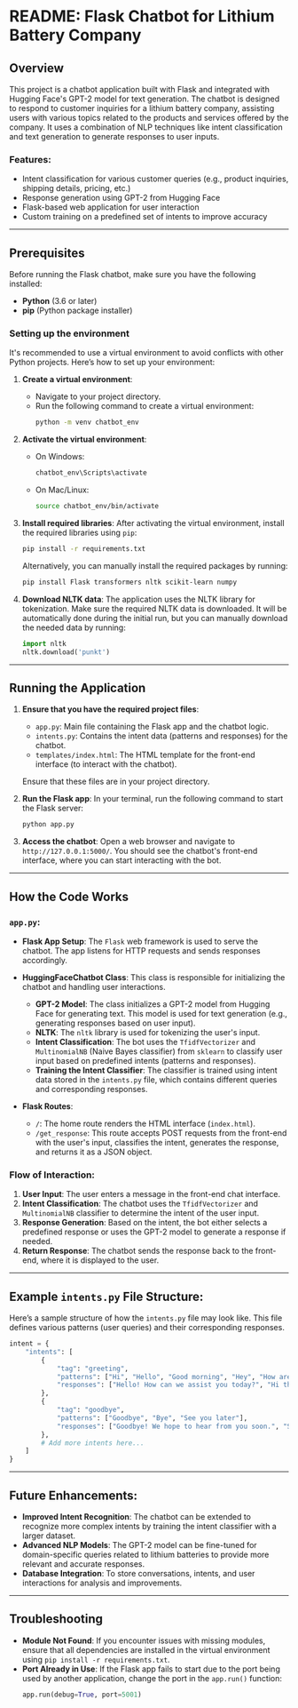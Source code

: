 # README: Flask Chatbot for Lithium Battery Company

## Overview
This project is a chatbot application built with Flask and integrated with Hugging Face's GPT-2 model for text generation. The chatbot is designed to respond to customer inquiries for a lithium battery company, assisting users with various topics related to the products and services offered by the company. It uses a combination of NLP techniques like intent classification and text generation to generate responses to user inputs.

### Features:
- Intent classification for various customer queries (e.g., product inquiries, shipping details, pricing, etc.)
- Response generation using GPT-2 from Hugging Face
- Flask-based web application for user interaction
- Custom training on a predefined set of intents to improve accuracy

---

## Prerequisites

Before running the Flask chatbot, make sure you have the following installed:

- **Python** (3.6 or later)
- **pip** (Python package installer)

### Setting up the environment
It's recommended to use a virtual environment to avoid conflicts with other Python projects. Here’s how to set up your environment:

1. **Create a virtual environment**:
   - Navigate to your project directory.
   - Run the following command to create a virtual environment:
     ```bash
     python -m venv chatbot_env
     ```
   
2. **Activate the virtual environment**:
   - On Windows:
     ```bash
     chatbot_env\Scripts\activate
     ```
   - On Mac/Linux:
     ```bash
     source chatbot_env/bin/activate
     ```

3. **Install required libraries**:
   After activating the virtual environment, install the required libraries using `pip`:
   ```bash
   pip install -r requirements.txt
   ```
   Alternatively, you can manually install the required packages by running:
   ```bash
   pip install Flask transformers nltk scikit-learn numpy
   ```

4. **Download NLTK data**:
   The application uses the NLTK library for tokenization. Make sure the required NLTK data is downloaded. It will be automatically done during the initial run, but you can manually download the needed data by running:
   ```python
   import nltk
   nltk.download('punkt')
   ```

---

## Running the Application

1. **Ensure that you have the required project files**:
   - `app.py`: Main file containing the Flask app and the chatbot logic.
   - `intents.py`: Contains the intent data (patterns and responses) for the chatbot. 
   - `templates/index.html`: The HTML template for the front-end interface (to interact with the chatbot).
   
   Ensure that these files are in your project directory.

2. **Run the Flask app**:
   In your terminal, run the following command to start the Flask server:
   ```bash
   python app.py
   ```

3. **Access the chatbot**:
   Open a web browser and navigate to `http://127.0.0.1:5000/`. You should see the chatbot's front-end interface, where you can start interacting with the bot.

---

## How the Code Works

### `app.py`:
- **Flask App Setup**: The `Flask` web framework is used to serve the chatbot. The app listens for HTTP requests and sends responses accordingly.
  
- **HuggingFaceChatbot Class**: This class is responsible for initializing the chatbot and handling user interactions.
  - **GPT-2 Model**: The class initializes a GPT-2 model from Hugging Face for generating text. This model is used for text generation (e.g., generating responses based on user input).
  - **NLTK**: The `nltk` library is used for tokenizing the user's input.
  - **Intent Classification**: The bot uses the `TfidfVectorizer` and `MultinomialNB` (Naive Bayes classifier) from `sklearn` to classify user input based on predefined intents (patterns and responses).
  - **Training the Intent Classifier**: The classifier is trained using intent data stored in the `intents.py` file, which contains different queries and corresponding responses.

- **Flask Routes**:
  - `/`: The home route renders the HTML interface (`index.html`).
  - `/get_response`: This route accepts POST requests from the front-end with the user's input, classifies the intent, generates the response, and returns it as a JSON object.

### Flow of Interaction:
1. **User Input**: The user enters a message in the front-end chat interface.
2. **Intent Classification**: The chatbot uses the `TfidfVectorizer` and `MultinomialNB` classifier to determine the intent of the user input.
3. **Response Generation**: Based on the intent, the bot either selects a predefined response or uses the GPT-2 model to generate a response if needed.
4. **Return Response**: The chatbot sends the response back to the front-end, where it is displayed to the user.

---

## Example `intents.py` File Structure:

Here’s a sample structure of how the `intents.py` file may look like. This file defines various patterns (user queries) and their corresponding responses.

```python
intent = {
    "intents": [
        {
            "tag": "greeting",
            "patterns": ["Hi", "Hello", "Good morning", "Hey", "How are you?"],
            "responses": ["Hello! How can we assist you today?", "Hi there! How can I help you?"]
        },
        {
            "tag": "goodbye",
            "patterns": ["Goodbye", "Bye", "See you later"],
            "responses": ["Goodbye! We hope to hear from you soon.", "See you later! Take care."]
        },
        # Add more intents here...
    ]
}
```

---

## Future Enhancements:
- **Improved Intent Recognition**: The chatbot can be extended to recognize more complex intents by training the intent classifier with a larger dataset.
- **Advanced NLP Models**: The GPT-2 model can be fine-tuned for domain-specific queries related to lithium batteries to provide more relevant and accurate responses.
- **Database Integration**: To store conversations, intents, and user interactions for analysis and improvements.

---

## Troubleshooting
- **Module Not Found**: If you encounter issues with missing modules, ensure that all dependencies are installed in the virtual environment using `pip install -r requirements.txt`.
- **Port Already in Use**: If the Flask app fails to start due to the port being used by another application, change the port in the `app.run()` function:
  ```python
  app.run(debug=True, port=5001)
  ```

